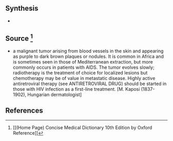 ## Synthesis
- 
## Source [^1]
- a malignant tumor arising from blood vessels in the skin and appearing as purple to dark brown plaques or nodules. It is common in Africa and is sometimes seen in those of Mediterranean extraction, but more commonly occurs in patients with AIDS. The tumor evolves slowly; radiotherapy is the treatment of choice for localized lesions but chemotherapy may be of value in metastatic disease. Highly active antiretroviral therapy (see ANTIRETROVIRAL DRUG) should be started in those with HIV infection as a first-line treatment. \[M. Kaposi (1837-1902), Hungarian dermatologist]
## References

[^1]: [[(Home Page) Concise Medical Dictionary 10th Edition by Oxford Reference]]